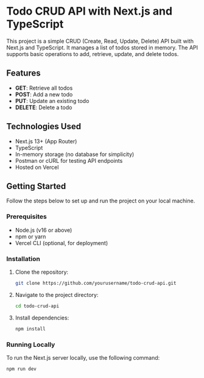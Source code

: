 # Todo CRUD API with Next.js and TypeScript

This project is a simple CRUD (Create, Read, Update, Delete) API built with Next.js and TypeScript. It manages a list of todos stored in memory. The API supports basic operations to add, retrieve, update, and delete todos.

## Features
- **GET**: Retrieve all todos
- **POST**: Add a new todo
- **PUT**: Update an existing todo
- **DELETE**: Delete a todo

## Technologies Used
- Next.js 13+ (App Router)
- TypeScript
- In-memory storage (no database for simplicity)
- Postman or cURL for testing API endpoints
- Hosted on Vercel

## Getting Started
Follow the steps below to set up and run the project on your local machine.

### Prerequisites
- Node.js (v16 or above)
- npm or yarn
- Vercel CLI (optional, for deployment)

### Installation
1. Clone the repository:
    ```bash
    git clone https://github.com/yourusername/todo-crud-api.git
    ```
2. Navigate to the project directory:
    ```bash
    cd todo-crud-api
    ```
3. Install dependencies:
    ```bash
    npm install
    ```

### Running Locally
To run the Next.js server locally, use the following command:
```bash
npm run dev


